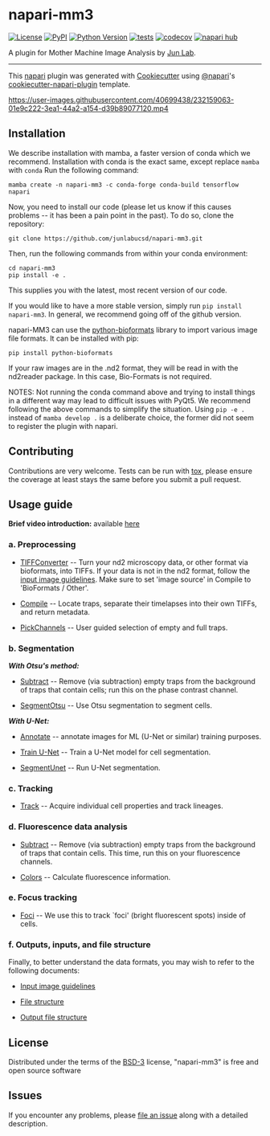 # napari-mm3

[![License](https://img.shields.io/pypi/l/napari-mm3.svg?color=green)](https://github.com/ahirsharan/napari-mm3/raw/main/LICENSE)
[![PyPI](https://img.shields.io/pypi/v/napari-mm3.svg?color=green)](https://pypi.org/project/napari-mm3)
[![Python Version](https://img.shields.io/pypi/pyversions/napari-mm3.svg?color=green)](https://python.org)
[![tests](https://github.com/ahirsharan/napari-mm3/workflows/tests/badge.svg)](https://github.com/ahirsharan/napari-mm3/actions)
[![codecov](https://codecov.io/gh/ahirsharan/napari-mm3/branch/main/graph/badge.svg)](https://codecov.io/gh/ahirsharan/napari-mm3)
[![napari hub](https://img.shields.io/endpoint?url=https://api.napari-hub.org/shields/napari-mm3)](https://napari-hub.org/plugins/napari-mm3)

A plugin for Mother Machine Image Analysis by [Jun Lab](https://jun.ucsd.edu/).

----------------------------------

This [napari] plugin was generated with [Cookiecutter] using [@napari]'s [cookiecutter-napari-plugin] template.

<!--
Don't miss the full getting started guide to set up your new package:
https://github.com/napari/cookiecutter-napari-plugin#getting-started

and review the napari docs for plugin developers:
https://napari.org/plugins/stable/index.html
-->



https://user-images.githubusercontent.com/40699438/232159063-01e9c222-3ea1-44a2-a154-d39b89077120.mp4



## Installation

We describe installation with mamba, a faster version of conda which we recommend. Installation with conda is the exact same, except replace `mamba` with `conda` Run the following command:

```
mamba create -n napari-mm3 -c conda-forge conda-build tensorflow napari
``` 
Now, you need to install our code (please let us know if this causes problems -- it has been a pain point in the past). To do so, clone the repository:

```
git clone https://github.com/junlabucsd/napari-mm3.git
```

Then, run the following commands from within your conda environment:
```
cd napari-mm3
pip install -e .
```
This supplies you with the latest, most recent version of our code.

If you would like to have a more stable version, simply run `pip install napari-mm3`. In general, we recommend going off of the github version.

napari-MM3 can use the [python-bioformats](https://pypi.org/project/python-bioformats/) library to import various image file formats. It can be installed with pip:
```
pip install python-bioformats
```
If your raw images are in the .nd2 format, they will be read in with the nd2reader package. In this case, Bio-Formats is not required.

NOTES:
Not running the conda command above and trying to install things in a different way may lead to difficult issues with PyQt5. We recommend following the above commands to simplify the situation.
Using `pip -e .` instead of `mamba develop .` is a deliberate choice, the former did not seem to register the plugin with napari.

## Contributing

Contributions are very welcome. Tests can be run with [tox], please ensure
the coverage at least stays the same before you submit a pull request.

## Usage guide

**Brief video introduction:** available [here](https://youtu.be/7MCiGTg6mq4)

### a. Preprocessing

* [TIFFConverter](https://github.com/junlabucsd/napari-mm3/blob/main/docs/tiffconvert-widget.md) -- Turn your nd2 microscopy data, or other format via bioformats, into TIFFs. If your data is not in the nd2 format, follow the [input image guidelines](https://github.com/junlabucsd/napari-mm3/blob/main/docs/Input-images-guidelines.md). Make sure to set 'image source' in Compile to 'BioFormats / Other'.

* [Compile](https://github.com/junlabucsd/napari-mm3/blob/main/docs/compile-widget.md) -- Locate traps, separate their timelapses into their own TIFFs, and return metadata.

* [PickChannels](https://github.com/junlabucsd/napari-mm3/blob/main/docs/pickchannels-widget.md) -- User guided selection of empty and full traps.

### b. Segmentation

___With Otsu's method:___

* [Subtract](https://github.com/junlabucsd/napari-mm3/blob/main/docs/subtract-widget.md) -- Remove (via subtraction) empty traps from the background of traps that contain cells; run this on the phase contrast channel.

* [SegmentOtsu](https://github.com/junlabucsd/napari-mm3/blob/main/docs/segmentotsu-widget.md) -- Use Otsu segmentation to segment cells.

___With U-Net:___

* [Annotate](https://github.com/junlabucsd/napari-mm3/blob/main/docs/annotate-widget.md) -- annotate images for ML (U-Net or similar) training purposes.

* [Train U-Net](https://github.com/junlabucsd/napari-mm3/blob/main/docs/trainunet-widget.md) -- Train a U-Net model for cell segmentation.

* [SegmentUnet](https://github.com/junlabucsd/napari-mm3/blob/main/docs/segmentunet-widget.md) -- Run U-Net segmentation.

### c. Tracking

* [Track](https://github.com/junlabucsd/napari-mm3/blob/main/docs/track-widget.md) -- Acquire individual cell properties and track lineages.

### d. Fluorescence data analysis

* [Subtract](https://github.com/junlabucsd/napari-mm3/blob/main/docs/subtract-widget.md) -- Remove (via subtraction) empty traps from the background of traps that contain cells. This time, run this on your fluorescence channels.

* [Colors](https://github.com/junlabucsd/napari-mm3/blob/main/docs/colors-widget.md) -- Calculate fluorescence information.

### e. Focus tracking

* [Foci](https://github.com/junlabucsd/napari-mm3/blob/main/docs/foci-widget.md) -- We use this to track `foci' (bright fluorescent spots) inside of cells.


### f. Outputs, inputs, and file structure
Finally, to better understand the data formats, you may wish to refer to the following documents:

* [Input image guidelines](https://github.com/junlabucsd/napari-mm3/blob/main/docs/Input-images-guidelines.md)

* [File structure](https://github.com/junlabucsd/napari-mm3/blob/main/docs/file-structure.md)

* [Output file structure](https://github.com/junlabucsd/napari-mm3/blob/main/docs/Cell-class-docs.md)

## License

Distributed under the terms of the [BSD-3] license,
"napari-mm3" is free and open source software

## Issues

If you encounter any problems, please [file an issue] along with a detailed description.

[napari]: https://github.com/napari/napari
[Cookiecutter]: https://github.com/audreyr/cookiecutter
[@napari]: https://github.com/napari
[MIT]: http://opensource.org/licenses/MIT
[BSD-3]: http://opensource.org/licenses/BSD-3-Clause
[GNU GPL v3.0]: http://www.gnu.org/licenses/gpl-3.0.txt
[GNU LGPL v3.0]: http://www.gnu.org/licenses/lgpl-3.0.txt
[Apache Software License 2.0]: http://www.apache.org/licenses/LICENSE-2.0
[Mozilla Public License 2.0]: https://www.mozilla.org/media/MPL/2.0/index.txt
[cookiecutter-napari-plugin]: https://github.com/napari/cookiecutter-napari-plugin

[file an issue]: https://github.com/junlabucsd/napari-mm3/issues

[napari]: https://github.com/napari/napari
[tox]: https://tox.readthedocs.io/en/latest/
[pip]: https://pypi.org/project/pip/
[PyPI]: https://pypi.org/
